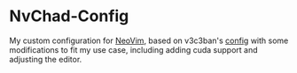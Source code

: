 # NvChad-Config

My custom configuration for [NeoVim](https://neovim.io/), based on v3c3ban's [config](https://github.com/v3ceban/nvchad-config) with some modifications to fit my use case, including adding cuda support and adjusting the editor.
